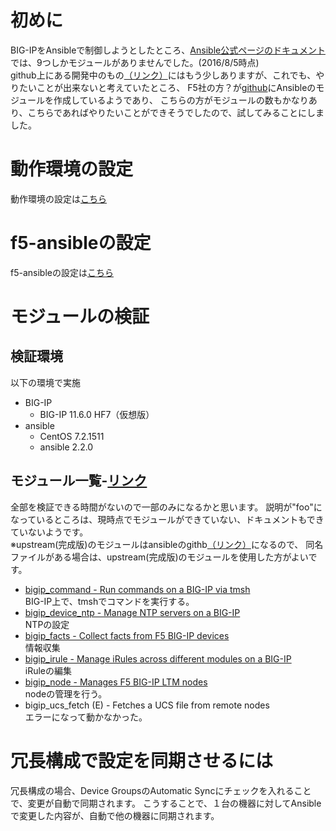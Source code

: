 # 初めに
BIG-IPをAnsibleで制御しようとしたところ、[Ansible公式ページのドキュメント](http://docs.ansible.com/ansible/list_of_network_modules.html#f5)では、9つしかモジュールがありませんでした。(2016/8/5時点)  
github上にある開発中のもの[（リンク）](https://github.com/ansible/ansible-modules-extras/tree/devel/network/f5)にはもう少しありますが、これでも、やりたいことが出来ないと考えていたところ、
F5社の方？が[github](https://github.com/F5Networks/f5-ansible)にAnsibleのモジュールを作成しているようであり、
こちらの方がモジュールの数もかなりあり、こちらであればやりたいことができそうでしたので、試してみることにしました。  

# 動作環境の設定
動作環境の設定は[こちら](./Setting_Up_the_Environment.md)

# f5-ansibleの設定
f5-ansibleの設定は[こちら](./Setting_Up_f5_ansible.md)

# モジュールの検証
## 検証環境
以下の環境で実施

- BIG-IP
  - BIG-IP 11.6.0 HF7（仮想版）
- ansible
  - CentOS 7.2.1511
  - ansible 2.2.0

## モジュール一覧-[リンク](https://f5-ansible.readthedocs.io/en/latest/modules/list_of_all_modules.html)  
全部を検証できる時間がないので一部のみになるかと思います。
説明が"foo"になっているところは、現時点でモジュールができていない、ドキュメントもできていないようです。  
※upstream(完成版)のモジュールはansibleのgithb[（リンク）](https://github.com/ansible/ansible-modules-extras/tree/devel/network/f5)になるので、
同名ファイルがある場合は、upstream(完成版)のモジュールを使用した方がよいです。  

- [bigip_command - Run commands on a BIG-IP via tmsh](./bigip_command.md)  
BIG-IP上で、tmshでコマンドを実行する。
- [bigip_device_ntp - Manage NTP servers on a BIG-IP](./bigip_device_ntp.md)  
NTPの設定
- [bigip_facts - Collect facts from F5 BIG-IP devices](./bigip_facts.md)  
情報収集
- [bigip_irule - Manage iRules across different modules on a BIG-IP](./bigip_irule.md)  
iRuleの編集
- [bigip_node - Manages F5 BIG-IP LTM nodes](./bigip_node.md)  
nodeの管理を行う。
- bigip_ucs_fetch (E) - Fetches a UCS file from remote nodes  
エラーになって動かなかった。

# 冗長構成で設定を同期させるには
冗長構成の場合、Device GroupsのAutomatic Syncにチェックを入れることで、変更が自動で同期されます。
こうすることで、１台の機器に対してAnsibleで変更した内容が、自動で他の機器に同期されます。
